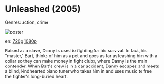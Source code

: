 # Unleashed (2005)

Genres: action, crime

![poster](http://image.tmdb.org/t/p/w500/hfyZgFOjZAk10YlsRl9krBMuQ9K.jpg)

en:
  [720p](magnet:?xt=urn:btih:BB137EF3595DDA6DC7421AE82FDB0570C52EBC16&tr=udp://glotorrents.pw:6969/announce&tr=udp://tracker.opentrackr.org:1337/announce&tr=udp://torrent.gresille.org:80/announce&tr=udp://tracker.openbittorrent.com:80&tr=udp://tracker.coppersurfer.tk:6969&tr=udp://tracker.leechers-paradise.org:6969&tr=udp://p4p.arenabg.ch:1337&tr=udp://tracker.internetwarriors.net:1337)
  [1080p](magnet:?xt=urn:btih:A7EB565C3A95350666461FC4DB1B2A9CFEEB4674&tr=udp://glotorrents.pw:6969/announce&tr=udp://tracker.opentrackr.org:1337/announce&tr=udp://torrent.gresille.org:80/announce&tr=udp://tracker.openbittorrent.com:80&tr=udp://tracker.coppersurfer.tk:6969&tr=udp://tracker.leechers-paradise.org:6969&tr=udp://p4p.arenabg.ch:1337&tr=udp://tracker.internetwarriors.net:1337)
  


Raised as a slave, Danny is used to fighting for his survival. In fact, his "master," Bart, thinks of him as a pet and goes as far as leashing him with a collar so they can make money in fight clubs, where Danny is the main contender. When Bart's crew is in a car accident, Danny escapes and meets a blind, kindhearted piano tuner who takes him in and uses music to free the fighter's long-buried heart.